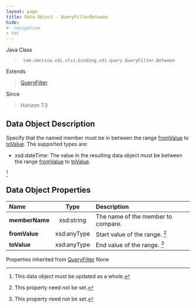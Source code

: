 ```yaml
---
layout: page
title: Data Object - QueryFilterBetween
hide:
#- navigation
- toc
---
```






Java Class
> ` com.omnissa.vdi.vlsi.binding.vdi.query.QueryFilter.Between`

Extends
> [QueryFilter](vdi.query.QueryFilter.Filter.md)

Since
> Horizon 7.3


## Data Object Description

Specify that the named member must be in between the range [fromValue](vdi.query.QueryFilter.Between.md#fromValue) to [toValue](vdi.query.QueryFilter.Between.md#toValue). The supported types are:

* xsd:dateTime: The value in the resulting data object must be between the range [fromValue](vdi.query.QueryFilter.Between.md#fromValue) to [toValue](vdi.query.QueryFilter.Between.md#toValue).

 [^167]



## Data Object Properties

 Name | Type | Description
:---|:---:|:---
**memberName**|  xsd:string|  The name of the member to compare.
**fromValue**|  xsd:anyType|  Start value of the range. [^1]
**toValue**|  xsd:anyType|  End value of the range. [^1]
Properties inherited from [QueryFilter](vdi.query.QueryFilter.Filter.md)
None


 


[^1]: This property need not be set.
[^167]: This data object must be updated as a whole.